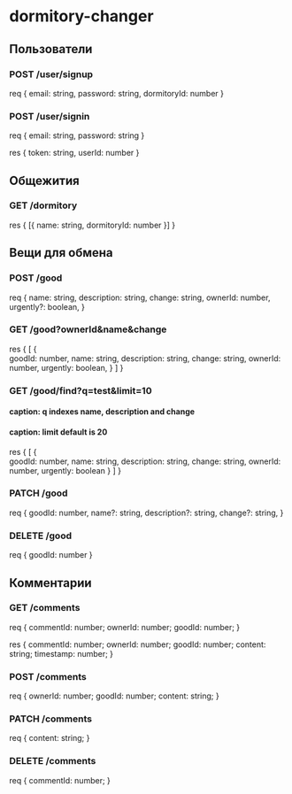 # dormitory-changer

## Пользователи
### POST /user/signup
req {
    email: string,
    password: string,
    dormitoryId: number
}

### POST /user/signin
req {
    email: string,
    password: string
}

res {
    token: string,
    userId: number
}

## Общежития
### GET /dormitory
res {
    [{ name: string, dormitoryId: number }]
}

## Вещи для обмена
### POST /good
req {
    name: string,
    description: string,
    change: string,
    ownerId: number,
    urgently?: boolean,
}

### GET /good?ownerId&name&change
res {
    [
        {    
             goodId: number,
             name: string,
             description: string,
             change: string,
             ownerId: number,
             urgently: boolean,
        }
    ]
}

### GET /good/find?q=test&limit=10
#### caption: q indexes name, description and change
#### caption: limit default is 20
res {
        [
            {    
                 goodId: number,
                 name: string,
                 description: string,
                 change: string,
                 ownerId: number,
                 urgently: boolean
            }
        ]
}

### PATCH /good
req {
     goodId: number,
     name?: string,
     description?: string,
     change?: string,
}

### DELETE /good
req {
    goodId: number
}

## Комментарии
### GET /comments
req {
    commentId: number;
    ownerId: number;
    goodId: number;
}

res {
    commentId: number;
    ownerId: number;
    goodId: number;
    content: string;
    timestamp: number;
}

### POST /comments
req {
    ownerId: number;
    goodId: number;
    content: string;
}

### PATCH /comments
req {
    content: string;
}

### DELETE /comments
req {
    commentId: number;
}
